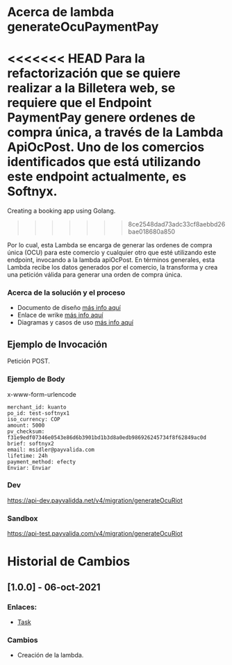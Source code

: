 # Acerca de lambda generateOcuPaymentPay

<<<<<<< HEAD
Para la refactorización que se quiere realizar a la Billetera web, se requiere que el Endpoint PaymentPay genere ordenes de compra única, a través de la Lambda ApiOcPost. Uno de los comercios identificados que está utilizando este endpoint actualmente, es Softnyx.
=======
Creating a booking app using Golang.
>>>>>>> 8ce2548dad73adc33cf8aebbd26bae018680a850

Por lo cual, esta Lambda se encarga de generar las ordenes de compra única (OCU) para este comercio y cualquier otro que esté utilizando este endpoint, invocando a la lambda apiOcPost. En términos generales, esta Lambda recibe los datos generados por el comercio, la transforma y crea una petición válida para generar una orden de compra única.


### Acerca de la solución y el proceso 
- Documento de diseño [más info aquí](https://docs.google.com/document/d/1Kgu2UfDdz5fzxFjsug_sIPobbAtLTu8k/edit?usp=sharing&ouid=106149972609361591543&rtpof=true&sd=true)
- Enlace de wrike [más info aquí](https://www.wrike.com/open.htm?id=766247004)
- Diagramas y casos de uso [más info aquí](https://drive.google.com/file/d/1JD5evIu9mEMDUE2D4i6QhAQKan7d7gYL/view?usp=sharing)
  
## Ejemplo de Invocación
Petición POST.
### Ejemplo de Body
x-www-form-urlencode
```
merchant_id: kuanto
po_id: test-softnyx1
iso_currency: COP
amount: 5000
pv_checksum: f31e9edf07346e0543e86d6b3901bd1b3d8a0edb986926245734f8f62849ac0d
brief: softnyx2
email: msidler@payvalida.com
lifetime: 24h
payment_method: efecty
Enviar: Enviar
```
### Dev
https://api-dev.payvalidda.net/v4/migration/generateOcuRiot
### Sandbox
https://api-test.payvalida.com/v4/migration/generateOcuRiot
# Historial de Cambios

## [1.0.0] - 06-oct-2021

### Enlaces:
- [Task](https://dev.azure.com/payvalida/payValida/_workitems/edit/8207/)


### Cambios

- Creación de la lambda.
